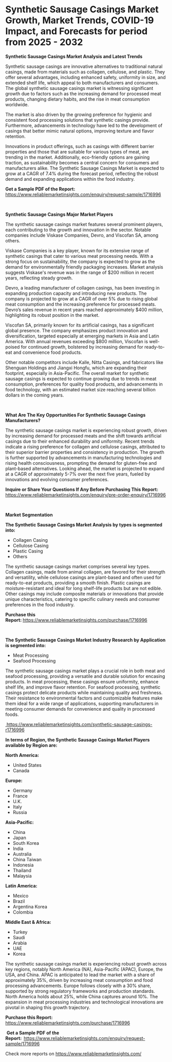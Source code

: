 <p><h1>Synthetic Sausage Casings Market Growth, Market Trends, COVID-19 Impact, and Forecasts for period from 2025 - 2032</h1></p><p><strong>Synthetic Sausage Casings Market Analysis and Latest Trends</strong></p>
<p><p>Synthetic sausage casings are innovative alternatives to traditional natural casings, made from materials such as collagen, cellulose, and plastic. They offer several advantages, including enhanced safety, uniformity in size, and extended shelf life, which appeal to both manufacturers and consumers. The global synthetic sausage casings market is witnessing significant growth due to factors such as the increasing demand for processed meat products, changing dietary habits, and the rise in meat consumption worldwide.</p><p>The market is also driven by the growing preference for hygienic and consistent food processing solutions that synthetic casings provide. Furthermore, advancements in technology have led to the development of casings that better mimic natural options, improving texture and flavor retention. </p><p>Innovations in product offerings, such as casings with different barrier properties and those that are suitable for various types of meat, are trending in the market. Additionally, eco-friendly options are gaining traction, as sustainability becomes a central concern for consumers and manufacturers alike. The Synthetic Sausage Casings Market is expected to grow at a CAGR of 7.4% during the forecast period, reflecting the robust demand and expanding applications within the food industry.</p></p>
<p><strong>Get a Sample PDF of the Report:&nbsp;</strong> <a href="https://www.reliablemarketinsights.com/enquiry/request-sample/1716996?utm_campaign=3526&utm_medium=2&utm_source=Github&utm_content=ia&utm_term=25032025&utm_id=synthetic-sausage-casings">https://www.reliablemarketinsights.com/enquiry/request-sample/1716996</a></p>
<p>&nbsp;</p>
<p><strong>Synthetic Sausage Casings Major Market Players</strong></p>
<p><p>The synthetic sausage casings market features several prominent players, each contributing to the growth and innovation in the sector. Notable companies include Viskase Companies, Devro, and Viscofan SA, among others.</p><p>Viskase Companies is a key player, known for its extensive range of synthetic casings that cater to various meat processing needs. With a strong focus on sustainability, the company is expected to grow as the demand for environmentally friendly packaging increases. Market analysis suggests Viskase's revenue was in the range of $200 million in recent years, reflecting steady growth.</p><p>Devro, a leading manufacturer of collagen casings, has been investing in expanding production capacity and introducing new products. The company is projected to grow at a CAGR of over 5% due to rising global meat consumption and the increasing preference for processed meats. Devro’s sales revenue in recent years reached approximately $400 million, highlighting its robust position in the market.</p><p>Viscofan SA, primarily known for its artificial casings, has a significant global presence. The company emphasizes product innovation and diversification, targeted especially at emerging markets in Asia and Latin America. With annual revenues exceeding $800 million, Viscofan is well-poised for continued growth, bolstered by increasing demand for ready-to-eat and convenience food products.</p><p>Other notable competitors include Kalle, Nitta Casings, and fabricators like Shenguan Holdings and Jiangxi Hongfu, which are expanding their footprint, especially in Asia-Pacific. The overall market for synthetic sausage casings is expected to continue growing due to trends in meat consumption, preferences for quality food products, and advancements in food technology, with an estimated market size reaching several billion dollars in the coming years.</p></p>
<p>&nbsp;</p>
<p><strong>What Are The Key Opportunities For Synthetic Sausage Casings Manufacturers?</strong></p>
<p><p>The synthetic sausage casings market is experiencing robust growth, driven by increasing demand for processed meats and the shift towards artificial casings due to their enhanced durability and uniformity. Recent trends indicate a rising preference for collagen and cellulose casings, attributed to their superior barrier properties and consistency in production. The growth is further supported by advancements in manufacturing technologies and rising health consciousness, prompting the demand for gluten-free and plant-based alternatives. Looking ahead, the market is projected to expand at a CAGR of approximately 5-7% over the next five years, fueled by innovations and evolving consumer preferences.</p></p>
<p><strong>Inquire or Share Your Questions If Any Before Purchasing This Report:</strong> <a href="https://www.reliablemarketinsights.com/enquiry/pre-order-enquiry/1716996?utm_campaign=3526&utm_medium=2&utm_source=Github&utm_content=ia&utm_term=25032025&utm_id=synthetic-sausage-casings">https://www.reliablemarketinsights.com/enquiry/pre-order-enquiry/1716996</a></p>
<p>&nbsp;</p>
<p><strong>Market Segmentation</strong></p>
<p><strong>The Synthetic Sausage Casings Market Analysis by types is segmented into:</strong></p>
<p><ul><li>Collagen Casing</li><li>Cellulose Casing</li><li>Plastic Casing</li><li>Others</li></ul></p>
<p><p>The synthetic sausage casings market comprises several key types. Collagen casings, made from animal collagen, are favored for their strength and versatility, while cellulose casings are plant-based and often used for ready-to-eat products, providing a smooth finish. Plastic casings are moisture-resistant and ideal for long shelf-life products but are not edible. Other casings may include composite materials or innovations that provide unique characteristics, catering to specific culinary needs and consumer preferences in the food industry.</p></p>
<p><strong>Purchase this Report:&nbsp;</strong><a href="https://www.reliablemarketinsights.com/purchase/1716996?utm_campaign=3526&utm_medium=2&utm_source=Github&utm_content=ia&utm_term=25032025&utm_id=synthetic-sausage-casings">https://www.reliablemarketinsights.com/purchase/1716996</a></p>
<p>&nbsp;</p>
<p><strong>The Synthetic Sausage Casings Market Industry Research by Application is segmented into:</strong></p>
<p><ul><li>Meat Processing</li><li>Seafood Processing</li></ul></p>
<p><p>The synthetic sausage casings market plays a crucial role in both meat and seafood processing, providing a versatile and durable solution for encasing products. In meat processing, these casings ensure uniformity, enhance shelf life, and improve flavor retention. For seafood processing, synthetic casings protect delicate products while maintaining quality and freshness. Their resistance to environmental factors and customizable features make them ideal for a wide range of applications, supporting manufacturers in meeting consumer demands for convenience and quality in processed foods.</p></p>
<p><a href="https://www.reliablemarketinsights.com/synthetic-sausage-casings-r1716996?utm_campaign=3526&utm_medium=2&utm_source=Github&utm_content=ia&utm_term=25032025&utm_id=synthetic-sausage-casings">&nbsp;https://www.reliablemarketinsights.com/synthetic-sausage-casings-r1716996</a></p>
<p><strong>In terms of Region, the Synthetic Sausage Casings Market Players available by Region are:</strong></p>
<p>
    <p> <strong> North America: </strong>
        <ul>
            <li>United States</li>
            <li>Canada</li>
        </ul>
        </p> 
    <p> <strong> Europe: </strong>
        <ul>
            <li>Germany</li>
            <li>France</li>
            <li>U.K.</li>
            <li>Italy</li>
            <li>Russia</li>
        </ul>
        </p> 
    <p> <strong> Asia-Pacific: </strong>
        <ul>
            <li>China</li>
            <li>Japan</li>
            <li>South Korea</li>
            <li>India</li>
            <li>Australia</li>
            <li>China Taiwan</li>
            <li>Indonesia</li>
            <li>Thailand</li>
            <li>Malaysia</li>
        </ul>
        </p> 
    <p> <strong> Latin America: </strong>
        <ul>
            <li>Mexico</li>
            <li>Brazil</li>
            <li>Argentina Korea</li>
            <li>Colombia</li>
        </ul>
        </p> 
    <p> <strong> Middle East & Africa: </strong>
        <ul>
            <li>Turkey</li>
            <li>Saudi</li>
            <li>Arabia</li>
            <li>UAE</li>
            <li>Korea</li>
        </ul>
    </p>
    </p>
<p><p>The synthetic sausage casings market is experiencing robust growth across key regions, notably North America (NA), Asia-Pacific (APAC), Europe, the USA, and China. APAC is anticipated to lead the market with a share of approximately 35%, driven by increasing meat consumption and food processing advancements. Europe follows closely with a 30% share, supported by strong regulatory frameworks and production standards. North America holds about 25%, while China captures around 10%. The expansion in meat processing industries and technological innovations are pivotal in shaping this growth trajectory.</p></p>
<p><strong>Purchase this Report: </strong><a href="https://www.reliablemarketinsights.com/purchase/1716996?utm_campaign=3526&utm_medium=2&utm_source=Github&utm_content=ia&utm_term=25032025&utm_id=synthetic-sausage-casings">https://www.reliablemarketinsights.com/purchase/1716996</a></p>
<p>&nbsp;<strong>Get a Sample PDF of the Report:&nbsp;&nbsp;</strong><a href="https://www.reliablemarketinsights.com/enquiry/request-sample/1716996?utm_campaign=3526&utm_medium=2&utm_source=Github&utm_content=ia&utm_term=25032025&utm_id=synthetic-sausage-casings">https://www.reliablemarketinsights.com/enquiry/request-sample/1716996</a></p>
<p><strong></strong></p>
<p>Check more reports on <a href="https://www.reliablemarketinsights.com/?utm_campaign=3526&utm_medium=2&utm_source=Github&utm_content=ia&utm_term=25032025&utm_id=synthetic-sausage-casings">https://www.reliablemarketinsights.com/</a></p>